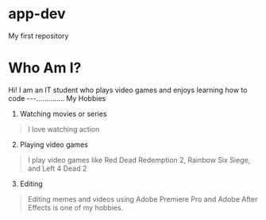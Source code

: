 # app-dev
My first repository
# Who Am I?
Hi! I am an IT student who plays video games and enjoys learning how to code
---..............
My Hobbies
1. Watching movies or series
> I love watching action
2. Playing video games
> I play video games like Red Dead Redemption 2, Rainbow Six Siege, and Left 4 Dead 2
3. Editing
> Editing memes and videos using Adobe Premiere Pro and Adobe After Effects is one of my hobbies.
